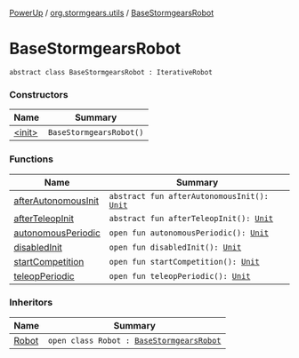 [PowerUp](../../index.md) / [org.stormgears.utils](../index.md) / [BaseStormgearsRobot](./index.md)

# BaseStormgearsRobot

`abstract class BaseStormgearsRobot : IterativeRobot`

### Constructors

| Name | Summary |
|---|---|
| [&lt;init&gt;](-init-.md) | `BaseStormgearsRobot()` |

### Functions

| Name | Summary |
|---|---|
| [afterAutonomousInit](after-autonomous-init.md) | `abstract fun afterAutonomousInit(): `[`Unit`](https://kotlinlang.org/api/latest/jvm/stdlib/kotlin/-unit/index.html) |
| [afterTeleopInit](after-teleop-init.md) | `abstract fun afterTeleopInit(): `[`Unit`](https://kotlinlang.org/api/latest/jvm/stdlib/kotlin/-unit/index.html) |
| [autonomousPeriodic](autonomous-periodic.md) | `open fun autonomousPeriodic(): `[`Unit`](https://kotlinlang.org/api/latest/jvm/stdlib/kotlin/-unit/index.html) |
| [disabledInit](disabled-init.md) | `open fun disabledInit(): `[`Unit`](https://kotlinlang.org/api/latest/jvm/stdlib/kotlin/-unit/index.html) |
| [startCompetition](start-competition.md) | `open fun startCompetition(): `[`Unit`](https://kotlinlang.org/api/latest/jvm/stdlib/kotlin/-unit/index.html) |
| [teleopPeriodic](teleop-periodic.md) | `open fun teleopPeriodic(): `[`Unit`](https://kotlinlang.org/api/latest/jvm/stdlib/kotlin/-unit/index.html) |

### Inheritors

| Name | Summary |
|---|---|
| [Robot](../../org.stormgears.powerup/-robot/index.md) | `open class Robot : `[`BaseStormgearsRobot`](./index.md) |
